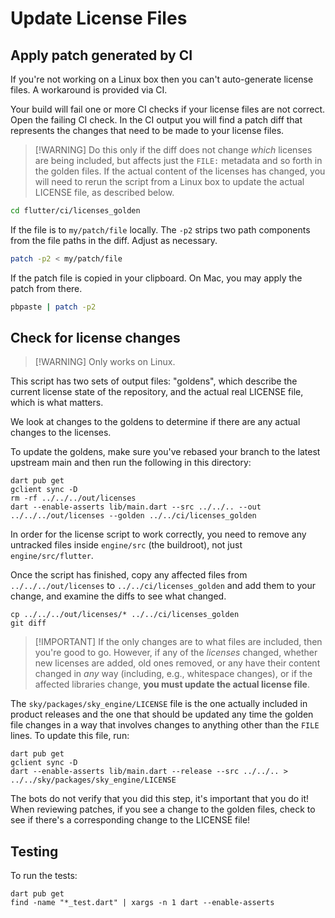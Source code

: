 # Update License Files

## Apply patch generated by CI

If you're not working on a Linux box then you can't auto-generate license files.
A workaround is provided via CI.

Your build will fail one or more CI checks if your license files are not
correct. Open the failing CI check. In the CI output you will find a patch diff
that represents the changes that need to be made to your license files.

> [!WARNING] Do this only if the diff does not change _which_ licenses are being
> included, but affects just the `FILE:` metadata and so forth in the golden
> files. If the actual content of the licenses has changed, you will need to
> rerun the script from a Linux box to update the actual LICENSE file, as
> described below.

```sh
cd flutter/ci/licenses_golden
```

If the file is to `my/patch/file` locally. The `-p2` strips two path components
from the file paths in the diff. Adjust as necessary.

```sh
patch -p2 < my/patch/file
```

If the patch file is copied in your clipboard. On Mac, you may apply the patch
from there.

```sh
pbpaste | patch -p2
```

## Check for license changes

> [!WARNING] Only works on Linux.

This script has two sets of output files: "goldens", which describe the current
license state of the repository, and the actual real LICENSE file, which is what
matters.

We look at changes to the goldens to determine if there are any actual changes
to the licenses.

To update the goldens, make sure you've rebased your branch to the latest
upstream main and then run the following in this directory:

```
dart pub get
gclient sync -D
rm -rf ../../../out/licenses
dart --enable-asserts lib/main.dart --src ../../.. --out ../../../out/licenses --golden ../../ci/licenses_golden
```

In order for the license script to work correctly, you need to remove any
untracked files inside `engine/src` (the buildroot), not just
`engine/src/flutter`.

Once the script has finished, copy any affected files from
`../../../out/licenses` to `../../ci/licenses_golden` and add them to your
change, and examine the diffs to see what changed.

```
cp ../../../out/licenses/* ../../ci/licenses_golden
git diff
```

> [!IMPORTANT] If the only changes are to what files are included, then you're
> good to go. However, if any of the _licenses_ changed, whether new licenses
> are added, old ones removed, or any have their content changed in _any_ way
> (including, e.g., whitespace changes), or if the affected libraries change,
> **you must update the actual license file**.

The `sky/packages/sky_engine/LICENSE` file is the one actually included in
product releases and the one that should be updated any time the golden file
changes in a way that involves changes to anything other than the `FILE` lines.
To update this file, run:

```
dart pub get
gclient sync -D
dart --enable-asserts lib/main.dart --release --src ../../.. > ../../sky/packages/sky_engine/LICENSE
```

The bots do not verify that you did this step, it's important that you do it!
When reviewing patches, if you see a change to the golden files, check to see if
there's a corresponding change to the LICENSE file!

## Testing

To run the tests:

```
dart pub get
find -name "*_test.dart" | xargs -n 1 dart --enable-asserts
```
